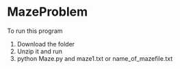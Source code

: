 # MazeProblem
To run this program
1) Download the folder
2) Unzip it and run
3) python Maze.py and maze1.txt or name_of_mazefile.txt
